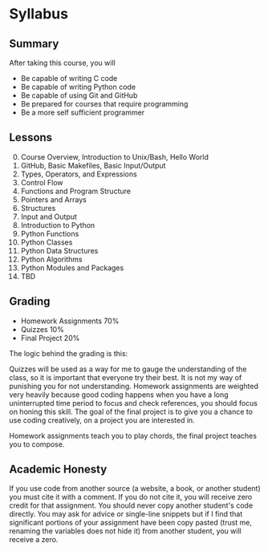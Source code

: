 # Syllabus

## Summary

After taking this course, you will
* Be capable of writing C code
* Be capable of writing Python code
* Be capable of using Git and GitHub
* Be prepared for courses that require programming
* Be a more self sufficient programmer

## Lessons

0. Course Overview, Introduction to Unix/Bash, Hello World
1. GitHub, Basic Makefiles, Basic Input/Output
2. Types, Operators, and Expressions
3. Control Flow
4. Functions and Program Structure
5. Pointers and Arrays
6. Structures
7. Input and Output
9. Introduction to Python
10. Python Functions
11. Python Classes
12. Python Data Structures
13. Python Algorithms
14. Python Modules and Packages
15. TBD

## Grading

* Homework Assignments 70%
* Quizzes 10%
* Final Project 20%

The logic behind the grading is this:

Quizzes will be used as a way for me to gauge the understanding of the class,
so it is important that everyone try their best.  It is not my way of punishing
you for not understanding.  Homework assignments are weighted very heavily
because good coding happens when you have a long uninterrupted time period to
focus and check references, you should focus on honing this skill.  The goal
of the final project is to give you a chance to use coding creatively, on a
project you are interested in.

Homework assignments teach you to play chords, the final project teaches you to
compose.

## Academic Honesty

If you use code from another source (a website, a book, or another student) you
must cite it with a comment.  If you do not cite it, you will receive zero
credit for that assignment.  You should never copy another student's code
directly.  You may ask for advice or single-line snippets but if I find that
significant portions of your assignment have been copy pasted (trust me,
renaming the variables does not hide it) from another student, you will receive
a zero.
